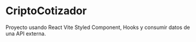 # CriptoCotizador
Proyecto usando React Vite
Styled Component, Hooks y consumir datos de una API externa.